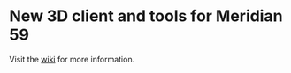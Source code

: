 # New 3D client and tools for Meridian 59

Visit the <a href="https://github.com/cyberjunk/meridian59-dotnet/wiki">wiki</a> for more information.

